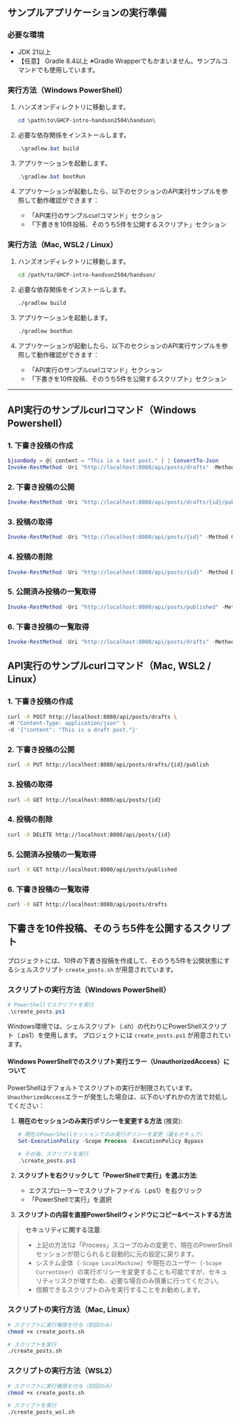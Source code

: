 ## サンプルアプリケーションの実行準備

### 必要な環境

- JDK 21以上
- 【任意】 Gradle 8.4以上 ※Gradle Wrapperでもかまいません。サンプルコマンドでも使用しています。

### 実行方法（Windows PowerShell）

1. ハンズオンディレクトリに移動します。
    ```powershell
    cd \path\to\GHCP-intro-handson2504\handson\
    ```

2. 必要な依存関係をインストールします。
    ```powershell
    .\gradlew.bat build
    ```

3. アプリケーションを起動します。
    ```powershell
    .\gradlew.bat bootRun
    ```

4. アプリケーションが起動したら、以下のセクションのAPI実行サンプルを参照して動作確認ができます：
    - 「API実行のサンプルcurlコマンド」セクション
    - 「下書きを10件投稿、そのうち5件を公開するスクリプト」セクション

### 実行方法（Mac, WSL2 / Linux）

1. ハンズオンディレクトリに移動します。
    ```bash
    cd /path/to/GHCP-intro-handson2504/handson/
    ```

2. 必要な依存関係をインストールします。
    ```bash
    ./gradlew build
    ```

3. アプリケーションを起動します。
    ```bash
    ./gradlew bootRun
    ```

4. アプリケーションが起動したら、以下のセクションのAPI実行サンプルを参照して動作確認ができます：
    - 「API実行のサンプルcurlコマンド」セクション
    - 「下書きを10件投稿、そのうち5件を公開するスクリプト」セクション

---

## API実行のサンプルcurlコマンド（Windows Powershell）

### 1. 下書き投稿の作成
```powershell
$jsonBody = @{ content = "This is a test post." } | ConvertTo-Json
Invoke-RestMethod -Uri "http://localhost:8080/api/posts/drafts" -Method Post -ContentType "application/json" -Body $jsonBody
```

### 2. 下書き投稿の公開
```powershell
Invoke-RestMethod -Uri "http://localhost:8080/api/posts/drafts/{id}/publish" -Method Put
```

### 3. 投稿の取得
```powershell
Invoke-RestMethod -Uri "http://localhost:8080/api/posts/{id}" -Method Get
```

### 4. 投稿の削除
```powershell
Invoke-RestMethod -Uri "http://localhost:8080/api/posts/{id}" -Method Delete
```

### 5. 公開済み投稿の一覧取得
```powershell
Invoke-RestMethod -Uri "http://localhost:8080/api/posts/published" -Method Get
```

### 6. 下書き投稿の一覧取得
```powershell
Invoke-RestMethod -Uri "http://localhost:8080/api/posts/drafts" -Method Get
```

## API実行のサンプルcurlコマンド（Mac, WSL2 / Linux）

### 1. 下書き投稿の作成
```bash
curl -X POST http://localhost:8080/api/posts/drafts \
-H "Content-Type: application/json" \
-d '{"content": "This is a draft post."}'
```

### 2. 下書き投稿の公開
```bash
curl -X PUT http://localhost:8080/api/posts/drafts/{id}/publish
```

### 3. 投稿の取得
```bash
curl -X GET http://localhost:8080/api/posts/{id}
```

### 4. 投稿の削除
```bash
curl -X DELETE http://localhost:8080/api/posts/{id}
```

### 5. 公開済み投稿の一覧取得
```bash
curl -X GET http://localhost:8080/api/posts/published
```

### 6. 下書き投稿の一覧取得
```bash
curl -X GET http://localhost:8080/api/posts/drafts
```

## 下書きを10件投稿、そのうち5件を公開するスクリプト

プロジェクトには、10件の下書き投稿を作成して、そのうち5件を公開状態にするシェルスクリプト `create_posts.sh` が用意されています。

### スクリプトの実行方法（Windows PowerShell）

```powershell
# PowerShellでスクリプトを実行
.\create_posts.ps1
```

Windows環境では、シェルスクリプト（.sh）の代わりにPowerShellスクリプト（.ps1）を使用します。
プロジェクトには `create_posts.ps1` が用意されています。

#### Windows PowerShellでのスクリプト実行エラー（UnauthorizedAccess）について

PowerShellはデフォルトでスクリプトの実行が制限されています。`UnauthorizedAccess`エラーが発生した場合は、以下のいずれかの方法で対処してください：

1. **現在のセッションのみ実行ポリシーを変更する方法** (推奨):
   ```powershell
   # 現在のPowerShellセッションでのみ実行ポリシーを変更（最もセキュア）
   Set-ExecutionPolicy -Scope Process -ExecutionPolicy Bypass
   
   # その後、スクリプトを実行
   .\create_posts.ps1
   ```

2. **スクリプトを右クリックして「PowerShellで実行」を選ぶ方法**:
   - エクスプローラーでスクリプトファイル（.ps1）を右クリック
   - 「PowerShellで実行」を選択

3. **スクリプトの内容を直接PowerShellウィンドウにコピー&ペーストする方法**

> **セキュリティに関する注意**:
> - 上記の方法1は「Process」スコープのみの変更で、現在のPowerShellセッションが閉じられると自動的に元の設定に戻ります。
> - システム全体（`-Scope LocalMachine`）や現在のユーザー（`-Scope CurrentUser`）の実行ポリシーを変更することも可能ですが、セキュリティリスクが増すため、必要な場合のみ慎重に行ってください。
> - 信頼できるスクリプトのみを実行することをお勧めします。

### スクリプトの実行方法（Mac, Linux）

```bash
# スクリプトに実行権限を付与（初回のみ）
chmod +x create_posts.sh

# スクリプトを実行
./create_posts.sh
```

### スクリプトの実行方法（WSL2）

```bash
# スクリプトに実行権限を付与（初回のみ）
chmod +x create_posts.sh

# スクリプトを実行
./create_posts_wsl.sh
```